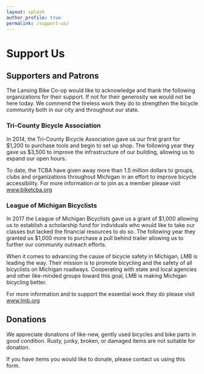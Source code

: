 ```yaml
---
layout: splash
author_profile: true
permalink: /support-us/
---
```


# Support Us

## Supporters and Patrons

The Lansing Bike Co-op would like to acknowledge and thank the following organizations for their support. If not for their generosity we would not be here today. We commend the tireless work they do to strengthen the bicycle community both in our city and throughout our state.

### Tri-County Bicycle Association

In 2014, the Tri-County Bicycle Association gave us our first grant for $1,200 to purchase tools and begin to set up shop. The following year they gave us $3,500 to improve the infrastructure of our building, allowing us to expand our open hours.

To date, the TCBA have given away more than 1.5 million dollars to groups, clubs and organizations throughout Michigan in an effort to improve bicycle accessibility. For more information or to join as a member please visit www.biketcba.org

### League of Michigan Bicyclists

In 2017 the League of Michigan Bicyclists gave us a grant of $1,000 allowing us to establish a scholarship fund for individuals who would like to take our classes but lacked the financial resources to do so. The following year they granted us $1,000 more to purchase a pull behind trailer allowing us to further our community outreach efforts.

When it comes to advancing the cause of bicycle safety in Michigan, LMB is leading the way. Their mission is to promote bicycling and the safety of all bicyclists on Michigan roadways. Cooperating with state and local agencies and other like-minded groups toward this goal, LMB is making Michigan bicycling better.

For more information and to support the essential work they do please visit www.lmb.org

## Donations

We appreciate donations of like-new, gently used bicycles and bike parts in good condition.  Rusty, junky, broken, or damaged items are not suitable for donation.

If you have items you would like to donate, please contact us using this form.

